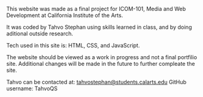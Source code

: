 This website was made as a final project for ICOM-101, Media and Web Development at California Institute of the Arts.

It was coded by Tahvo Stephan using skills learned in class, and by doing aditional outside research. 

Tech used in this site is: HTML, CSS, and JavaScript.

The website should be viewed as a work in progress and not a final portfilio site. Additional changes will be made in the future to further compleate the site. 

Tahvo can be contacted at: tahvostephan@students.calarts.edu
GitHub username: TahvoQS